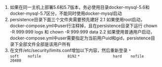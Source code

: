 1. 如果在同一主机上部署5.6和5.7版本，务必使用目录docker-mysql-5.6和docker-mysql-5.7区分，不能同时使用docker-mysql启动
2. persistence目录下面三个文件夹需要预先建好
 2.1 如果使用root启动，docker-compose.yml中user行注释掉，且在persistence目录下运行 chown -R 999:999 logs 和 chown -R 999:999 data
 2.2 如果使用普通用户启动，docker-compose.yml中user需要指定为当前用户uid和gid，persistence目录下全部文件全部是该用户所有
3. 在文件/etc/security/limits.conf增加以下内容，然后重新登录
`*               soft    nofile            8192`
`*               hard    nofile            20480`
